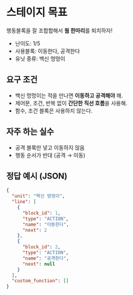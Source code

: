 # 스테이지 목표
행동블록을 잘 조합합해서 **웜 한마리**를 퇴치하자!

- 난이도: 1/5
- 사용블록: 이동한다, 공격한다
- 유닛 종류: 백신 멍멍이

## 요구 조건

- 백신 멍멍이는 적을 만나면 **이동하고 공격해야** 해.
- 제어문, 조건, 반복 없이 **간단한 직선 흐름**을 사용해.
- 함수, 조건 블록은 사용하지 않는다.

## 자주 하는 실수

- 공격 블록만 넣고 이동하지 않음   
- 행동 순서가 반대 (공격 → 이동) 

## 정답 예시 (JSON)
```json
{
  "unit": "백신 멍멍이",
  "line": [
    {
      "block_id": 1,
      "type": "ACTION",
      "name": "이동한다",
      "next": 2
    },
    {
      "block_id": 2,
      "type": "ACTION",
      "name": "공격한다",
      "next": null
    }
  ],
  "custom_function": []
}
